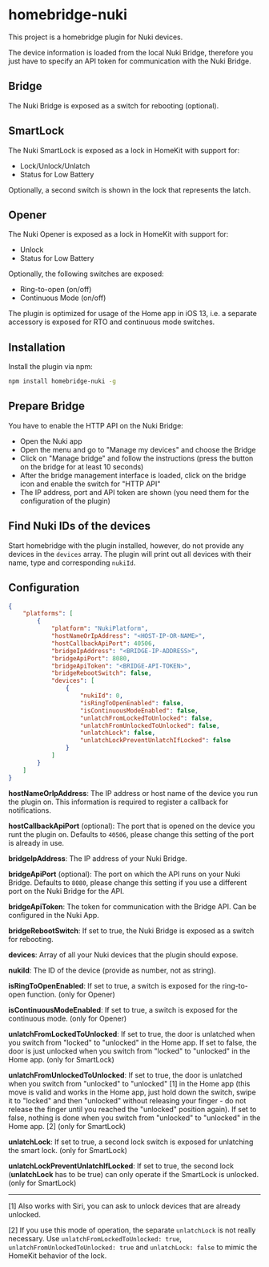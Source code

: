 # homebridge-nuki

This project is a homebridge plugin for Nuki devices.

The device information is loaded from the local Nuki Bridge, therefore you just have to specify an API token for communication with the Nuki Bridge.

## Bridge

The Nuki Bridge is exposed as a switch for rebooting (optional).

## SmartLock

The Nuki SmartLock is exposed as a lock in HomeKit with support for:
- Lock/Unlock/Unlatch
- Status for Low Battery

Optionally, a second switch is shown in the lock that represents the latch.

## Opener

The Nuki Opener is exposed as a lock in HomeKit with support for:
- Unlock
- Status for Low Battery

Optionally, the following switches are exposed:
- Ring-to-open (on/off)
- Continuous Mode (on/off)

The plugin is optimized for usage of the Home app in iOS 13, i.e. a separate accessory is exposed for RTO and continuous mode switches.

## Installation

Install the plugin via npm:

```bash
npm install homebridge-nuki -g
```

## Prepare Bridge

You have to enable the HTTP API on the Nuki Bridge:
* Open the Nuki app
* Open the menu and go to "Manage my devices" and choose the Bridge
* Click on "Manage bridge" and follow the instructions (press the button on the bridge for at least 10 seconds)
* After the bridge management interface is loaded, click on the bridge icon and enable the switch for "HTTP API"
* The IP address, port and API token are shown (you need them for the configuration of the plugin)

## Find Nuki IDs of the devices

Start homebridge with the plugin installed, however, do not provide any devices in the `devices` array. The plugin will print out all devices with their name, type and corresponding `nukiId`.

## Configuration

```json
{
    "platforms": [
        {
            "platform": "NukiPlatform",
            "hostNameOrIpAddress": "<HOST-IP-OR-NAME>",
            "hostCallbackApiPort": 40506,
            "bridgeIpAddress": "<BRIDGE-IP-ADDRESS>",
            "bridgeApiPort": 8080,
            "bridgeApiToken": "<BRIDGE-API-TOKEN>",
            "bridgeRebootSwitch": false,
            "devices": [
                {
                    "nukiId": 0,
                    "isRingToOpenEnabled": false,
                    "isContinuousModeEnabled": false,
                    "unlatchFromLockedToUnlocked": false,
                    "unlatchFromUnlockedToUnlocked": false,
                    "unlatchLock": false,
                    "unlatchLockPreventUnlatchIfLocked": false
                }
            ]
        }
    ]
}
```

**hostNameOrIpAddress**: The IP address or host name of the device you run the plugin on. This information is required to register a callback for notifications.

**hostCallbackApiPort** (optional): The port that is opened on the device you runt the plugin on. Defaults to `40506`, please change this setting of the port is already in use.

**bridgeIpAddress**: The IP address of your Nuki Bridge.

**bridgeApiPort** (optional): The port on which the API runs on your Nuki Bridge. Defaults to `8080`, please change this setting if you use a different port on the Nuki Bridge for the API.

**bridgeApiToken**: The token for communication with the Bridge API. Can be configured in the Nuki App.

**bridgeRebootSwitch**: If set to true, the Nuki Bridge is exposed as a switch for rebooting.

**devices**: Array of all your Nuki devices that the plugin should expose.

**nukiId**: The ID of the device (provide as number, not as string).

**isRingToOpenEnabled**: If set to true, a switch is exposed for the ring-to-open function. (only for Opener)

**isContinuousModeEnabled**: If set to true, a switch is exposed for the continuous mode. (only for Opener)

**unlatchFromLockedToUnlocked**: If set to true, the door is unlatched when you switch from "locked" to "unlocked" in the Home app. If set to false, the door is just unlocked when you switch from "locked" to "unlocked" in the Home app. (only for SmartLock)

**unlatchFromUnlockedToUnlocked**: If set to true, the door is unlatched when you switch from "unlocked" to "unlocked" [1] in the Home app (this move is valid and works in the Home app, just hold down the switch, swipe it to "locked" and then "unlocked" without releasing your finger - do not release the finger until you reached the "unlocked" position again). If set to false, nothing is done when you switch from "unlocked" to "unlocked" in the Home app. [2] (only for SmartLock)

**unlatchLock**: If set to true, a second lock switch is exposed for unlatching the smart lock. (only for SmartLock)

**unlatchLockPreventUnlatchIfLocked**: If set to true, the second lock (**unlatchLock** has to be true) can only operate if the SmartLock is unlocked. (only for SmartLock)

_______________________________
[1] Also works with Siri, you can ask to unlock devices that are already unlocked.

[2] If you use this mode of operation, the separate `unlatchLock` is not really necessary. Use `unlatchFromLockedToUnlocked: true`, `unlatchFromUnlockedToUnlocked: true` and `unlatchLock: false` to mimic the HomeKit behavior of the lock.